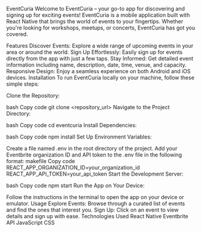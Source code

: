 EventCuria
Welcome to EventCuria – your go-to app for discovering and signing up for exciting events! EventCuria is a mobile application built with React Native that brings the world of events to your fingertips. Whether you're looking for workshops, meetups, or concerts, EventCuria has got you covered.

Features
Discover Events: Explore a wide range of upcoming events in your area or around the world.
Sign Up Effortlessly: Easily sign up for events directly from the app with just a few taps.
Stay Informed: Get detailed event information including name, description, date, time, venue, and capacity.
Responsive Design: Enjoy a seamless experience on both Android and iOS devices.
Installation
To run EventCuria locally on your machine, follow these simple steps:

Clone the Repository:

bash
Copy code
git clone <repository_url>
Navigate to the Project Directory:

bash
Copy code
cd eventcuria
Install Dependencies:

bash
Copy code
npm install
Set Up Environment Variables:

Create a file named .env in the root directory of the project.
Add your Eventbrite organization ID and API token to the .env file in the following format:
makefile
Copy code
REACT_APP_ORGANIZATION_ID=your_organization_id
REACT_APP_API_TOKEN=your_api_token
Start the Development Server:

bash
Copy code
npm start
Run the App on Your Device:

Follow the instructions in the terminal to open the app on your device or emulator.
Usage
Explore Events: Browse through a curated list of events and find the ones that interest you.
Sign Up: Click on an event to view details and sign up with ease.
Technologies Used
React Native
Eventbrite API
JavaScript
CSS
